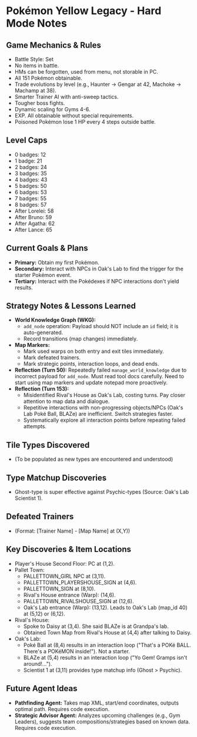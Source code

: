 # Pokémon Yellow Legacy - Hard Mode Notes

## Game Mechanics & Rules
- Battle Style: Set
- No items in battle.
- HMs can be forgotten, used from menu, not storable in PC.
- All 151 Pokémon obtainable.
- Trade evolutions by level (e.g., Haunter -> Gengar at 42, Machoke -> Machamp at 38).
- Smarter Trainer AI with anti-sweep tactics.
- Tougher boss fights.
- Dynamic scaling for Gyms 4-6.
- EXP. All obtainable without special requirements.
- Poisoned Pokémon lose 1 HP every 4 steps outside battle.

## Level Caps
- 0 badges: 12
- 1 badge: 21
- 2 badges: 24
- 3 badges: 35
- 4 badges: 43
- 5 badges: 50
- 6 badges: 53
- 7 badges: 55
- 8 badges: 57
- After Lorelei: 58
- After Bruno: 59
- After Agatha: 62
- After Lance: 65

## Current Goals & Plans
- **Primary:** Obtain my first Pokémon.
- **Secondary:** Interact with NPCs in Oak's Lab to find the trigger for the starter Pokémon event.
- **Tertiary:** Interact with the Pokédexes if NPC interactions don't yield results.

## Strategy Notes & Lessons Learned
- **World Knowledge Graph (WKG):**
    - `add_node` operation: Payload should NOT include an `id` field; it is auto-generated.
    - Record transitions (map changes) immediately.
- **Map Markers:**
    - Mark used warps on both entry and exit tiles immediately.
    - Mark defeated trainers.
    - Mark strategic points, interaction loops, and dead ends.
- **Reflection (Turn 50):** Repeatedly failed `manage_world_knowledge` due to incorrect payload for `add_node`. Must read tool docs carefully. Need to start using map markers and update notepad more proactively.
- **Reflection (Turn 153):**
    - Misidentified Rival's House as Oak's Lab, costing turns. Pay closer attention to map data and dialogue.
    - Repetitive interactions with non-progressing objects/NPCs (Oak's Lab Poké Ball, BLAZe) are inefficient. Switch strategies faster.
    - Systematically explore all interaction points before repeating failed attempts.

## Tile Types Discovered
- (To be populated as new types are encountered and understood)

## Type Matchup Discoveries
- Ghost-type is super effective against Psychic-types (Source: Oak's Lab Scientist 1).

## Defeated Trainers
- (Format: [Trainer Name] - [Map Name] at (X,Y))

## Key Discoveries & Item Locations
- Player's House Second Floor: PC at (1,2).
- Pallet Town:
    - PALLETTOWN_GIRL NPC at (3,11).
    - PALLETTOWN_PLAYERSHOUSE_SIGN at (4,6).
    - PALLETTOWN_SIGN at (8,10).
    - Rival's House entrance (Warp): (14,6).
    - PALLETTOWN_RIVALSHOUSE_SIGN at (12,6).
    - Oak's Lab entrance (Warp): (13,12). Leads to Oak's Lab (map_id 40) at (5,12) or (6,12).
- Rival's House:
    - Spoke to Daisy at (3,4). She said BLAZe is at Grandpa's lab.
    - Obtained Town Map from Rival's House at (4,4) after talking to Daisy.
- Oak's Lab:
    - Poké Ball at (8,4) results in an interaction loop ("That's a POKé BALL. There's a POKéMON inside!"). Not a starter.
    - BLAZe at (5,4) results in an interaction loop ("Yo Gem! Gramps isn't around!...").
    - Scientist 1 at (3,11) provides type matchup info (Ghost > Psychic).

## Future Agent Ideas
- **Pathfinding Agent:** Takes map XML, start/end coordinates, outputs optimal path. Requires code execution.
- **Strategic Advisor Agent:** Analyzes upcoming challenges (e.g., Gym Leaders), suggests team compositions/strategies based on known data. Requires code execution.